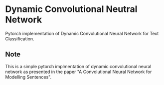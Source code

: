 # Dynamic Convolutional Neutral Network
Pytorch implementation of Dynamic Convolutional Neural Network for Text Classification.

## Note
This is a simple pytorch implmentation of dynamic convolutional neural network as presented in the paper 
"A Convolutional Neural Network for Modelling Sentences".
